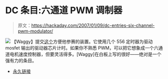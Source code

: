 # DC 条目:六通道 PWM 调制器

> 原文：<https://hackaday.com/2007/01/09/dc-entries-six-channel-pwm-modulator/>

![](img/97eeec09de7f7d66e2f289f2d53553b7.png)
【Waggy】提交[这个](http://waggy.org/electronics/hackaday-challenge/pwfm556.html)方便他参赛的装置。它使用几个 556 定时器为驱动 mosfet 输出的驱动器芯片计时。如果你不熟悉 PWM，可以把它想象成一个六通道电机速度控制器，但要灵活得多。[Waggy]在白板上写的很好——绝对是一个强有力的条目。

*   [永久链接](http://waggy.org/electronics/hackaday-challenge/pwfm556.html)